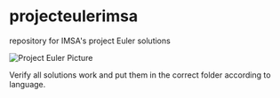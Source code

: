 # projecteulerimsa
repository for IMSA's project Euler solutions

![Project Euler Picture](https://visual.ly/blog/wp-content/uploads/2014/07/Project-Euler-Sprint-v3-1.png)

Verify all solutions work and put them in the correct folder according to language.

